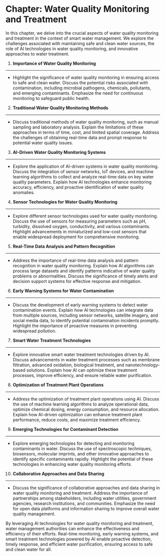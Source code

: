 Chapter: Water Quality Monitoring and Treatment
===============================================

In this chapter, we delve into the crucial aspects of water quality monitoring and treatment in the context of smart water management. We explore the challenges associated with maintaining safe and clean water sources, the role of AI technologies in water quality monitoring, and innovative approaches to water treatment.

1. **Importance of Water Quality Monitoring**
---------------------------------------------

* Highlight the significance of water quality monitoring in ensuring access to safe and clean water. Discuss the potential risks associated with contamination, including microbial pathogens, chemicals, pollutants, and emerging contaminants. Emphasize the need for continuous monitoring to safeguard public health.

2. **Traditional Water Quality Monitoring Methods**
---------------------------------------------------

* Discuss traditional methods of water quality monitoring, such as manual sampling and laboratory analysis. Explain the limitations of these approaches in terms of time, cost, and limited spatial coverage. Address the challenges of obtaining real-time data and prompt response to potential water quality issues.

3. **AI-Driven Water Quality Monitoring Systems**
-------------------------------------------------

* Explore the application of AI-driven systems in water quality monitoring. Discuss the integration of sensor networks, IoT devices, and machine learning algorithms to collect and analyze real-time data on key water quality parameters. Explain how AI technologies enhance monitoring accuracy, efficiency, and proactive identification of water quality anomalies.

4. **Sensor Technologies for Water Quality Monitoring**
-------------------------------------------------------

* Explore different sensor technologies used for water quality monitoring. Discuss the use of sensors for measuring parameters such as pH, turbidity, dissolved oxygen, conductivity, and various contaminants. Highlight advancements in miniaturized and low-cost sensors that enable widespread deployment for comprehensive monitoring.

5. **Real-Time Data Analysis and Pattern Recognition**
------------------------------------------------------

* Address the importance of real-time data analysis and pattern recognition in water quality monitoring. Explain how AI algorithms can process large datasets and identify patterns indicative of water quality problems or abnormalities. Discuss the significance of timely alerts and decision support systems for effective response and mitigation.

6. **Early Warning Systems for Water Contamination**
----------------------------------------------------

* Discuss the development of early warning systems to detect water contamination events. Explain how AI technologies can integrate data from multiple sources, including sensor networks, satellite imagery, and social media data, to identify potential contamination incidents promptly. Highlight the importance of proactive measures in preventing widespread pollution.

7. **Smart Water Treatment Technologies**
-----------------------------------------

* Explore innovative smart water treatment technologies driven by AI. Discuss advancements in water treatment processes such as membrane filtration, advanced oxidation, biological treatment, and nanotechnology-based solutions. Explain how AI can optimize these treatment processes, improve efficiency, and ensure reliable water purification.

8. **Optimization of Treatment Plant Operations**
-------------------------------------------------

* Address the optimization of treatment plant operations using AI. Discuss the use of machine learning algorithms to analyze operational data, optimize chemical dosing, energy consumption, and resource allocation. Explain how AI-driven optimization can enhance treatment plant performance, reduce costs, and maximize treatment efficiency.

9. **Emerging Technologies for Contaminant Detection**
------------------------------------------------------

* Explore emerging technologies for detecting and monitoring contaminants in water. Discuss the use of spectroscopic techniques, biosensors, molecular imprints, and other innovative approaches to identify specific contaminants rapidly. Highlight the potential of these technologies in enhancing water quality monitoring efforts.

10. **Collaborative Approaches and Data Sharing**
-------------------------------------------------

* Discuss the significance of collaborative approaches and data sharing in water quality monitoring and treatment. Address the importance of partnerships among stakeholders, including water utilities, government agencies, research institutions, and communities. Emphasize the need for open data platforms and information sharing to improve overall water quality management.

By leveraging AI technologies for water quality monitoring and treatment, water management authorities can enhance the effectiveness and efficiency of their efforts. Real-time monitoring, early warning systems, and smart treatment technologies powered by AI enable proactive detection, timely response, and efficient water purification, ensuring access to safe and clean water for all.
